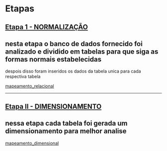 # Etapas

## [Etapa 1 - NORMALIZAÇÃO](/Sprint%202/Desafio/normalização/normalização.sql)

## nesta etapa o banco de dados fornecido foi analizado e dividido em tabelas para que siga as formas normais estabelecidas

 despois disso foram inseridos os dados da tabela unica para cada respectiva tabela

[mapeamento_relacional](/Sprint%202/Desafio/normalização/mapeamento%20relacional.jpeg)

---

## [Etapa II - DIMENSIONAMENTO](/Sprint%202/Desafio/dimensional/)

## nessa etapa cada tabela foi gerada um dimensionamento para melhor analise

[mapeamento_dimensional](/Sprint%202/Desafio/dimensional/concessionaria.sqlite.png)
